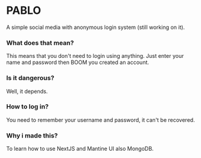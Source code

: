 # PABLO
A simple social media with anonymous login system (still working on it).

### What does that mean?
This means that you don't need to login using anything. Just enter your name and password then BOOM you created an account.

### Is it dangerous?
Well, it depends.

### How to log in?

You need to remember your username and password, it can't be recovered. 

### Why i made this?
To learn how to use NextJS and Mantine UI also MongoDB.
